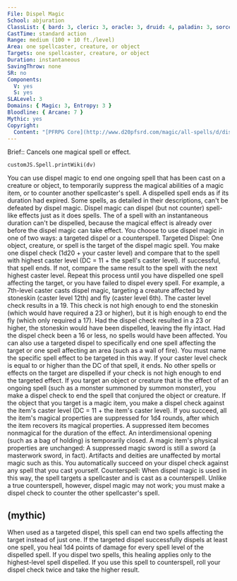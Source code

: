 ```yaml
---
File: Dispel Magic
School: abjuration
ClassList: { bard: 3, cleric: 3, oracle: 3, druid: 4, paladin: 3, sorcerer: 3, wizard: 3, summoner: 3, unchained summoner: 3, witch: 3, inquisitor: 3, antipaladin: 3, magus: 3, shaman: 3, occultist: 3, psychic: 3, mesmerist: 3, spiritualist: 3, medium: 3 }
CastTime: standard action
Range: medium (100 + 10 ft./level)
Area: one spellcaster, creature, or object
Targets: one spellcaster, creature, or object
Duration: instantaneous
SavingThrow: none
SR: no
Components:
  V: yes
  S: yes
SLALevel: 3
Domains: { Magic: 3, Entropy: 3 }
Bloodline: { Arcane: 7 }
Mythic: yes
Copyright:
  Content: "[PFRPG Core](http://www.d20pfsrd.com/magic/all-spells/d/dispel-magic)"
---
```

Brief:: Cancels one magical spell or effect.

```dataviewjs
customJS.Spell.printWiki(dv)
```

You can use dispel magic to end one ongoing spell that has been cast on a creature or object, to temporarily suppress the magical abilities of a magic item, or to counter another spellcaster's spell. A dispelled spell ends as if its duration had expired. Some spells, as detailed in their descriptions, can't be defeated by dispel magic. Dispel magic can dispel (but not counter) spell-like effects just as it does spells. The of a spell with an instantaneous duration can't be dispelled, because the magical effect is already over before the dispel magic can take effect. You choose to use dispel magic in one of two ways: a targeted dispel or a counterspell. Targeted Dispel: One object, creature, or spell is the target of the dispel magic spell. You make one dispel check (1d20 + your caster level) and compare that to the spell with highest caster level (DC = 11 + the spell's caster level). If successful, that spell ends. If not, compare the same result to the spell with the next highest caster level. Repeat this process until you have dispelled one spell affecting the target, or you have failed to dispel every spell. For example, a 7th-level caster casts dispel magic, targeting a creature affected by stoneskin (caster level 12th) and fly (caster level 6th). The caster level check results in a 19. This check is not high enough to end the stoneskin (which would have required a 23 or higher), but it is high enough to end the fly (which only required a 17). Had the dispel check resulted in a 23 or higher, the stoneskin would have been dispelled, leaving the fly intact. Had the dispel check been a 16 or less, no spells would have been affected. You can also use a targeted dispel to specifically end one spell affecting the target or one spell affecting an area (such as a wall of fire). You must name the specific spell effect to be targeted in this way. If your caster level check is equal to or higher than the DC of that spell, it ends. No other spells or effects on the target are dispelled if your check is not high enough to end the targeted effect. If you target an object or creature that is the effect of an ongoing spell (such as a monster summoned by summon monster), you make a dispel check to end the spell that conjured the object or creature. If the object that you target is a magic item, you make a dispel check against the item's caster level (DC = 11 + the item's caster level). If you succeed, all the item's magical properties are suppressed for 1d4 rounds, after which the item recovers its magical properties. A suppressed item becomes nonmagical for the duration of the effect. An interdimensional opening (such as a bag of holding) is temporarily closed. A magic item's physical properties are unchanged: A suppressed magic sword is still a sword (a masterwork sword, in fact). Artifacts and deities are unaffected by mortal magic such as this. You automatically succeed on your dispel check against any spell that you cast yourself. Counterspell: When dispel magic is used in this way, the spell targets a spellcaster and is cast as a counterspell. Unlike a true counterspell, however, dispel magic may not work; you must make a dispel check to counter the other spellcaster's spell.


## (mythic)

When used as a targeted dispel, this spell can end two spells affecting the target instead of just one. If the targeted dispel successfully dispels at least one spell, you heal 1d4 points of damage for every spell level of the dispelled spell. If you dispel two spells, this healing applies only to the highest-level spell dispelled. If you use this spell to counterspell, roll your dispel check twice and take the higher result.
